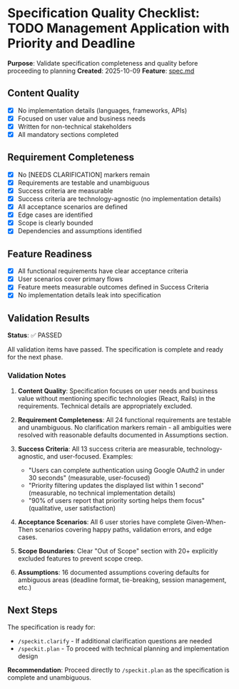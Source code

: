 # Specification Quality Checklist: TODO Management Application with Priority and Deadline

**Purpose**: Validate specification completeness and quality before proceeding to planning
**Created**: 2025-10-09
**Feature**: [spec.md](../spec.md)

## Content Quality

- [x] No implementation details (languages, frameworks, APIs)
- [x] Focused on user value and business needs
- [x] Written for non-technical stakeholders
- [x] All mandatory sections completed

## Requirement Completeness

- [x] No [NEEDS CLARIFICATION] markers remain
- [x] Requirements are testable and unambiguous
- [x] Success criteria are measurable
- [x] Success criteria are technology-agnostic (no implementation details)
- [x] All acceptance scenarios are defined
- [x] Edge cases are identified
- [x] Scope is clearly bounded
- [x] Dependencies and assumptions identified

## Feature Readiness

- [x] All functional requirements have clear acceptance criteria
- [x] User scenarios cover primary flows
- [x] Feature meets measurable outcomes defined in Success Criteria
- [x] No implementation details leak into specification

## Validation Results

**Status**: ✅ PASSED

All validation items have passed. The specification is complete and ready for the next phase.

### Validation Notes

1. **Content Quality**: Specification focuses on user needs and business value without mentioning specific technologies (React, Rails) in the requirements. Technical details are appropriately excluded.

2. **Requirement Completeness**: All 24 functional requirements are testable and unambiguous. No clarification markers remain - all ambiguities were resolved with reasonable defaults documented in Assumptions section.

3. **Success Criteria**: All 13 success criteria are measurable, technology-agnostic, and user-focused. Examples:
   - "Users can complete authentication using Google OAuth2 in under 30 seconds" (measurable, user-focused)
   - "Priority filtering updates the displayed list within 1 second" (measurable, no technical implementation details)
   - "90% of users report that priority sorting helps them focus" (qualitative, user satisfaction)

4. **Acceptance Scenarios**: All 6 user stories have complete Given-When-Then scenarios covering happy paths, validation errors, and edge cases.

5. **Scope Boundaries**: Clear "Out of Scope" section with 20+ explicitly excluded features to prevent scope creep.

6. **Assumptions**: 16 documented assumptions covering defaults for ambiguous areas (deadline format, tie-breaking, session management, etc.)

## Next Steps

The specification is ready for:
- `/speckit.clarify` - If additional clarification questions are needed
- `/speckit.plan` - To proceed with technical planning and implementation design

**Recommendation**: Proceed directly to `/speckit.plan` as the specification is complete and unambiguous.
